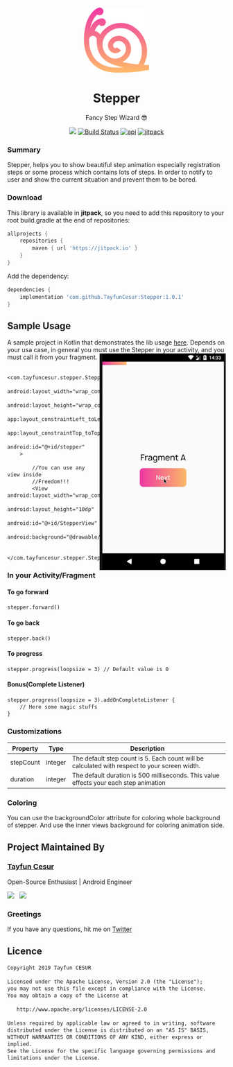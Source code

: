 <p align="center"><a href="https://github.com/TayfunCesur/Stepper" target="_blank"><img width="150"src="art/snail.png"></a></p>
<h1 align="center">Stepper</h1>
<p align="center">Fancy Step Wizard 😎</p>
<p align="center">
  <a href="https://github.com/TayfunCesur/Stepper"><img src="https://badges.frapsoft.com/os/v1/open-source.svg?v=103" ></a>
  <a href="https://circleci.com/gh/TayfunCesur/Stepper"><img src="https://circleci.com/gh/TayfunCesur/Stepper.svg?style=svg" alt="Build Status"></a>
    <a href="https://android-arsenal.com/api?level=16"><img src="https://img.shields.io/badge/API-16%2B-orange.svg?style=flat" alt="api"></a>
    <a href="https://jitpack.io/#TayfunCesur/Stepper"><img src="https://jitpack.io/v/TayfunCesur/Stepper.svg" alt="jitpack"></a>
</p>

### Summary  
Stepper, helps you to show beautiful step animation especially registration steps or some process which contains lots of steps. In order to notify to user and show the current situation and prevent them to be bored.

### Download

This library is available in **jitpack**, so you need to add this repository to your root build.gradle at the end of repositories:
   
```groovy  
allprojects {
    repositories {
        maven { url 'https://jitpack.io' }
    }
}
```
Add the dependency:

```groovy 
dependencies {
    implementation 'com.github.TayfunCesur:Stepper:1.0.1'
}
``` 

## Sample Usage  

A sample project in Kotlin that demonstrates the lib usage [here](https://github.com/TayfunCesur/Stepper/tree/master/app). Depends on your usa case, in general you must use the Stepper in your activity, and you must call it from your fragment. 
<img height="500" align="right" src="/art/stepper.gif"></img>
```
    <com.tayfuncesur.stepper.Stepper
            android:layout_width="wrap_content"
            android:layout_height="wrap_content"
            app:layout_constraintLeft_toLeftOf="parent"
            app:layout_constraintTop_toTopOf="parent"
            android:id="@+id/stepper"
    >

        //You can use any view inside
        //Freedom!!!
        <View android:layout_width="wrap_content"
              android:layout_height="10dp"
              android:id="@+id/StepperView"
              android:background="@drawable/gradient"/>

    </com.tayfuncesur.stepper.Stepper>
```
### In your Activity/Fragment
#### To go forward
```
stepper.forward()
```
#### To go back
```
stepper.back()
```
#### To progress
```
stepper.progress(loopsize = 3) // Default value is 0
```
#### Bonus(Complete Listener)
```
stepper.progress(loopsize = 3).addOnCompleteListener {
    // Here some magic stuffs
}
```


### Customizations
Property | Type | Description
--- | --- | ---
stepCount | integer | The default step count is 5. Each count will be calculated with respect to your screen width.
duration | integer | The default duration is 500 milliseconds. This value effects your each step animation

### Coloring
You can use the backgroundColor attribute for coloring whole background of stepper. And use the inner views background for coloring animation side.

## Project Maintained By

### [Tayfun Cesur](https://twitter.com/CesurTayfun35)

Open-Source Enthusiast | Android Engineer

<a href="https://www.linkedin.com/in/tayfun-cesur-353958157/"><img src="https://seeklogo.com/images/L/linkedin-in-icon-logo-2E34704F04-seeklogo.com.png" width="40" style="margin-right:8px"></a>
<a href="https://twitter.com/CesurTayfun35"><img src="https://seeklogo.com/images/T/twitter-2012-positive-logo-916EDF1309-seeklogo.com.png" width="40" style="margin-right:8px"></a>

### Greetings
If you have any questions, hit me on [Twitter](https://twitter.com/CesurTayfun35)

## Licence
```
Copyright 2019 Tayfun CESUR

Licensed under the Apache License, Version 2.0 (the "License");
you may not use this file except in compliance with the License.
You may obtain a copy of the License at

   http://www.apache.org/licenses/LICENSE-2.0

Unless required by applicable law or agreed to in writing, software
distributed under the License is distributed on an "AS IS" BASIS,
WITHOUT WARRANTIES OR CONDITIONS OF ANY KIND, either express or implied.
See the License for the specific language governing permissions and
limitations under the License.
```


